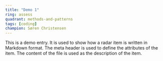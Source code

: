 ```yaml
---
title: "Demo 1"
ring: assess
quadrant: methods-and-patterns
tags: [coding]
champion: Søren Christensen
---
```


This is a demo entry. It is used to show how a radar item is written in Markdown format. The meta header is used to define the attributes of the item. The content of the file is used as the description of the item.
